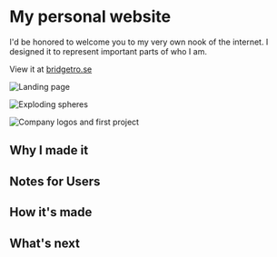 # My personal website

I'd be honored to welcome you to my very own nook of the internet. I designed it to represent important parts of who I am. 

View it at [bridgetro.se](https://bridgetro.se)

![Landing page](https://bridgetro.se/project-snapshots/personal-website/personal-website-1-landing-page.png)

![Exploding spheres](https://bridgetro.se/project-snapshots/personal-website/personal-website-2-exploding-spheres.png)

![Company logos and first project](https://bridgetro.se/project-snapshots/personal-website/personal-website-3-company-logos-and-first-project.png)

## Why I made it

## Notes for Users

## How it's made

## What's next
